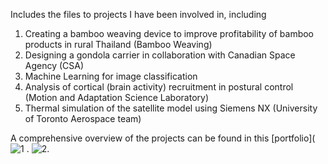 Includes the files to projects I have been involved in, including
1) Creating a bamboo weaving device to improve profitability of bamboo products in rural Thailand (Bamboo Weaving)
2) Designing a gondola carrier in collaboration with Canadian Space Agency (CSA)
3) Machine Learning for image classification
4) Analysis of cortical (brain activity) recruitment in postural control (Motion and Adaptation Science Laboratory)
5) Thermal simulation of the satellite model using Siemens NX (University of Toronto Aerospace team)

A comprehensive overview of the projects can be found in this [portfolio](![1](https://github.com/Hikarukurosawa123/hikaruk.github.io/assets/94869114/99c6eb8b-11e2-4665-ba89-a2503b83c5bb)
. ![2](https://github.com/Hikarukurosawa123/hikaruk.github.io/assets/94869114/9878458f-d720-4b64-b106-b2994bfb20c9). 

